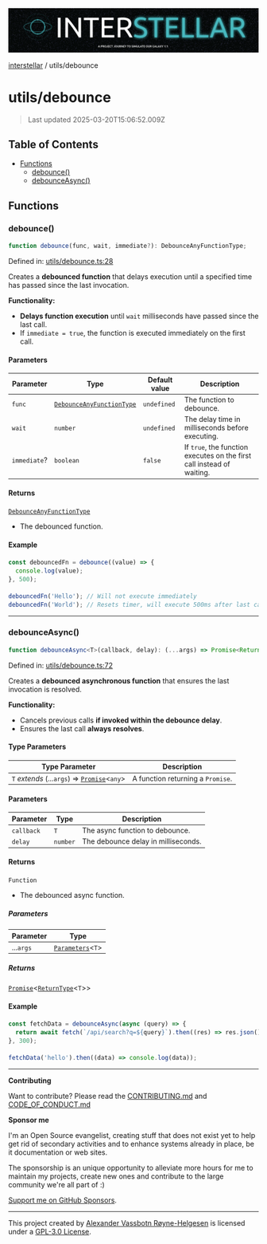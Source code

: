 <div><img alt="SPECCER logo" src="https://raw.githubusercontent.com/phun-ky/interstellar/main/public/interstellar-header.png" style="max-height:120px;"/></div>

[interstellar](../README.md) / utils/debounce

# utils/debounce

> Last updated 2025-03-20T15:06:52.009Z

## Table of Contents

- [Functions](#functions)
  - [debounce()](#debounce)
  - [debounceAsync()](#debounceasync)

## Functions

### debounce()

```ts
function debounce(func, wait, immediate?): DebounceAnyFunctionType;
```

Defined in:
[utils/debounce.ts:28](https://github.com/phun-ky/interstellar/blob/main/src/utils/debounce.ts#L28)

Creates a **debounced function** that delays execution until a specified time
has passed since the last invocation.

**Functionality:**

- **Delays function execution** until `wait` milliseconds have passed since the
  last call.
- If `immediate = true`, the function is executed immediately on the first call.

#### Parameters

| Parameter    | Type                                                                      | Default value | Description                                                            |
| ------------ | ------------------------------------------------------------------------- | ------------- | ---------------------------------------------------------------------- |
| `func`       | [`DebounceAnyFunctionType`](../types/debounce.md#debounceanyfunctiontype) | `undefined`   | The function to debounce.                                              |
| `wait`       | `number`                                                                  | `undefined`   | The delay time in milliseconds before executing.                       |
| `immediate`? | `boolean`                                                                 | `false`       | If `true`, the function executes on the first call instead of waiting. |

#### Returns

[`DebounceAnyFunctionType`](../types/debounce.md#debounceanyfunctiontype)

- The debounced function.

#### Example

```ts
const debouncedFn = debounce((value) => {
  console.log(value);
}, 500);

debouncedFn('Hello'); // Will not execute immediately
debouncedFn('World'); // Resets timer, will execute 500ms after last call
```

---

### debounceAsync()

```ts
function debounceAsync<T>(callback, delay): (...args) => Promise<ReturnType<T>>;
```

Defined in:
[utils/debounce.ts:72](https://github.com/phun-ky/interstellar/blob/main/src/utils/debounce.ts#L72)

Creates a **debounced asynchronous function** that ensures the last invocation
is resolved.

**Functionality:**

- Cancels previous calls **if invoked within the debounce delay**.
- Ensures the last call **always resolves**.

#### Type Parameters

| Type Parameter                                                                                                                      | Description                       |
| ----------------------------------------------------------------------------------------------------------------------------------- | --------------------------------- |
| `T` _extends_ (...`args`) => [`Promise`](https://developer.mozilla.org/docs/Web/JavaScript/Reference/Global_Objects/Promise)<`any`> | A function returning a `Promise`. |

#### Parameters

| Parameter  | Type     | Description                         |
| ---------- | -------- | ----------------------------------- |
| `callback` | `T`      | The async function to debounce.     |
| `delay`    | `number` | The debounce delay in milliseconds. |

#### Returns

`Function`

- The debounced async function.

##### Parameters

| Parameter | Type                                                                                                |
| --------- | --------------------------------------------------------------------------------------------------- |
| ...`args` | [`Parameters`](https://www.typescriptlang.org/docs/handbook/utility-types.html#parameterstype)<`T`> |

##### Returns

[`Promise`](https://developer.mozilla.org/docs/Web/JavaScript/Reference/Global_Objects/Promise)<[`ReturnType`](https://www.typescriptlang.org/docs/handbook/utility-types.html#returntypetype)<`T`>>

#### Example

```ts
const fetchData = debounceAsync(async (query) => {
  return await fetch(`/api/search?q=${query}`).then((res) => res.json());
}, 300);

fetchData('hello').then((data) => console.log(data));
```

---

**Contributing**

Want to contribute? Please read the
[CONTRIBUTING.md](https://github.com/phun-ky/interstellar/blob/main/CONTRIBUTING.md)
and
[CODE_OF_CONDUCT.md](https://github.com/phun-ky/interstellar/blob/main/CODE_OF_CONDUCT.md)

**Sponsor me**

I'm an Open Source evangelist, creating stuff that does not exist yet to help
get rid of secondary activities and to enhance systems already in place, be it
documentation or web sites.

The sponsorship is an unique opportunity to alleviate more hours for me to
maintain my projects, create new ones and contribute to the large community
we're all part of :)

[Support me on GitHub Sponsors](https://github.com/sponsors/phun-ky).

---

This project created by [Alexander Vassbotn Røyne-Helgesen](http://phun-ky.net)
is licensed under a
[GPL-3.0 License](https://choosealicense.com/licenses/gpl-3.0/).
